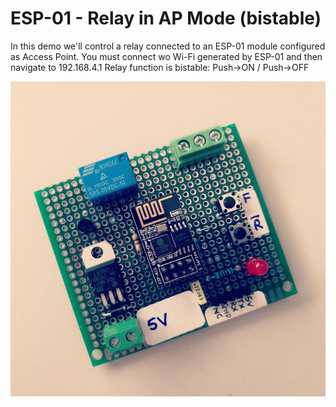 # ESP-01 - Relay in AP Mode (bistable)

In this demo we'll control a relay connected to an ESP-01 module configured as Access Point.
You must connect wo Wi-Fi generated by ESP-01 and then navigate to 192.168.4.1
Relay function is bistable: Push->ON / Push->OFF

![ESP01_relay](/AP_Relay_Bistable/relay_esp8266.jpg)
